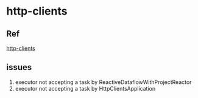 # http-clients

## Ref

 [http-clients](https://spring.io/blog/2021/01/11/ymnnalft-http-clients)

## issues 
  
  1. executor not accepting a task by ReactiveDataflowWithProjectReactor
  2. executor not accepting a task by HttpClientsApplication
